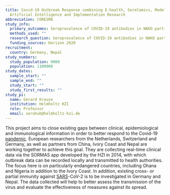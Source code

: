```yaml
---
title: Covid-19 Outbreak Response combining E-health, Serolomics, Modelling,
  Artificial Intelligence and Implementation Research 
abbreviation: CORESMA
study_info:
  primary_outcomes: Seroprevalence of COVID-19 antibodies in NAKO participants
  methods_used: ""
  research_question: Seroprevalence of COVID-19 antibodies in NAKO participants
  funding_sources: Horizon 2020
recruitment:
  country: Germany, Nepal
study_numbers:
  study_population: 9000
  population: 1100000
study_dates:
  sample_start: ""
  sample_end: ""
  study_start: ""
  study_first_results: ""
study_pi:
  name: Gérard Krause
  institution: Helmholtz HZI
  role: Professor
  email: serohub@helmholtz-hzi.de
---
```

This project aims to close existing gaps between clinical, epidemiological and immunological information in order to better respond to the Covid-19 [pandemic](https://www.helmholtz-hzi.de/en/info-centre/glossary/entry/pandemic/). European researchers from the Netherlands, Switzerland and Germany, as well as partners from China, Ivory Coast and Nepal are working together to achieve this goal. They are collecting real-time clinical data via the SORMAS app developed by the HZI in 2014, with which outbreak data can be recorded locally and transmitted to health authorities. The focus here is on particularly endangered countries, including Ghana and Nigeria in addition to the Ivory Coast. In addition, existing cross- or partial immunity against [SARS](https://www.helmholtz-hzi.de/en/info-centre/glossary/entry/sars/)-CoV-2 is to be investigated in Germany and Nepal. The data collected will help to better assess the transmission of the virus and evaluate the effectiveness of measures against its spread.